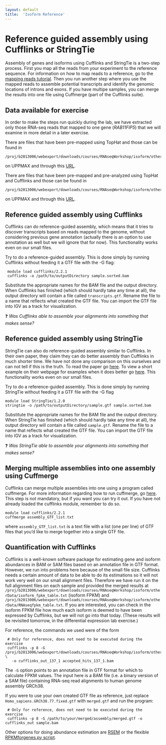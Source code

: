 ```yaml
---
layout: default
title:  'Isoform Reference'
---
```


# Reference guided assembly using Cufflinks or StringTie

Assembly of genes and isoforms using Cufflinks and StringTie is a two-step process. 
First you map all the reads from your experiment to the reference sequence. For information on how to map reads to a reference, go to the [mapping reads tutorial](mapping_reads). Then you run another step where you use the mapped reads to assemble potential transcripts and identify the genomic locations of introns and exons.  If you have multipe samples, you can merge the results into one file using Cuffmerge (part of the Cufflinks suite).


## Data available for exercise

In order to make the steps run quickly during the lab, we have extracted only those RNA-seq reads that mapped to one gene (*RAB11FIP5*)
that we will examine in more detail in a later exercise. 

There are files that have been pre-mapped using TopHat and those can be found in

	/proj/b2013006/webexport/downloads/courses/RNAseqWorkshop/isoform/otherData/refBasedAssembly/RAB11FIP5/BAMfiles

on UPPMAX and through this [URL](https://export.uppmax.uu.se/b2013006/downloads/courses/RNAseqWorkshop/isoform/otherData/refBasedAssembly/RAB11FIP5/BAMfiles).

There are files that have been pre-mapped and pre-analyzed using TopHat and Cufflinks and those can be found in

	/proj/b2013006/webexport/downloads/courses/RNAseqWorkshop/isoform/otherData/refBasedAssembly/RAB11FIP5/GTFfiles
	
on UPPMAX and through this [URL](https://export.uppmax.uu.se/b2013006/downloads/courses/RNAseqWorkshop/isoform/otherData/refBasedAssembly/RAB11FIP5/GTFfiles).
 

## Reference guided assembly using Cufflinks

Cufflinks can do reference-guided assembly, which means that it tries to discover transcripts based on reads mapped to the genome, without considering previous gene annotation (actually there is an option to use annotation as well but we will ignore that for now).
This functionality works even on our small files.

Try to do a reference-guided assembly. This is done simply by running Cufflinks 
without feeding it a GTF file with the -G flag:

     module load cufflinks/2.2.1
     cufflinks -o /path/to/outputDirectory sample.sorted.bam

Substitute the appropriate names for the BAM file and the output directory. When 
Cufflinks has finished (which should hardly take any time at all), the output 
directory will contain a file called ``transcripts.gtf``. Rename the file to a 
name that reflects what created the GTF file.  You can import the GTF file into
IGV as a track for visualization.

&#10067; *Was Cufflinks able to assemble your alignments into something that makes sense?*
 
 
## Reference guided assembly using StringTie

StringTie can also do reference-guided assembly similar to Cufflinks. In their own paper, they claim they can do better assembly than Cufflinks in much shorter time. We have not done any comparison on this ourselves and can not tell if this is the truth. To read the paper go [here](http://www.nature.com/nbt/journal/vaop/ncurrent/full/nbt.3122.html). To view a short example on their webpage for examples when it does better go [here](http://ccb.jhu.edu/software/stringtie/#tab3). This functionality works even on our small files.  

Try to do a reference-guided assembly. This is done simply by running StringTie 
without feeding it a GTF file with the -G flag

	module load StringTie/1.2.0
	stringtie -o /path/to/outputDirectory/sample.gtf sample.sorted.bam

Substitute the appropriate names for the BAM file and the output directory. When 
StringTie has finished (which should hardly take any time at all), the output 
directory will contain a file called ``sample.gtf``. Rename the file to a 
name that reflects what created the GTF file.  You can import the GTF file into
IGV as a track for visualization.

&#10067; *Was StringTie able to assemble your alignments into something that makes sense?*
 

## Merging multiple assemblies into one assembly using Cuffmerge

Cufflinks can merge multiple assemblies into one using a program called cuffmerge. For more information regarding how to run cuffmerge, go [here](http://cole-trapnell-lab.github.io/cufflinks/cuffmerge/). 
This step is not mandatory, but if you want you can try it out. If you have not already loaded the cufflinks module, remember to do so. 

    module load cufflinks/2.2.1
	cuffmerge assembly_GTF_list.txt
	
where ``assembly_GTF_list.txt`` is a text file with a list (one per line) of GTF files that you’d like to merge together into a single GTF file.


## Quantification with Cufflinks

Cufflinks is a well-known software package for estimating gene and isoform abundances in BAM or SAM files based on an annotation file in GTF format. However, we run into problems here because of the small file size. Cufflinks needs a certain amount of data to be able to do its estimations so it will not work very well on our small alignment files. Therefore we have run it on the full alignment files on each sample and provided the merged results at ``/proj/b2013006/webexport/downloads/courses/RNAseqWorkshop/isoform/otherData/isoform_fpkm_table.txt``
(isoform FPKM) and ``/proj/b2013006/webexport/downloads/courses/RNAseqWorkshop/isoform/otherData/RNAseqfpkm_table.txt``.
If you are interested, you can check in the isoform FPKM file how much each isoform 
is deemed to have been expressed by Cufflinks, but we will not go into that today. 
(These results will be revisited tomorrow, in the differential expression lab exercise.)

For reference, the commands we used were of the form

     # Only for reference, does not need to be executed during the exercise
     cufflinks -p 8 -G /proj/b2013006/webexport/downloads/courses/RNAseqWorkshop/isoform/otherData/Homo_sapiens.GRCh38.77.fixed.gtf \
	   -o cufflinks_out_137_1 accepted_hits_137_1.bam

The ``-G`` option points to an annotation file in GTF format for which to calculate
FPKM values. The input here is a BAM file (i.e. a binary version of a SAM file) containing RNA-seq read alignments to human genome assembly GRCh38.  

If you were to use your own created GTF file as reference, just replace ``Homo_sapiens.GRCh38.77.fixed.gtf`` with ``merged.gtf`` and run the program:

     # Only for reference, does not need to be executed during the exercise
     cufflinks -p 8 -G /path/to/your/merged/assembly/merged.gtf -o cufflinks_out sample.bam

Other options for doing abundance estimation are [RSEM](http://deweylab.biostat.wisc.edu/rsem/) or the flexible [RPKMforgenes.py script](http://sandberg.cmb.ki.se/media/data/rnaseq/instructions-rpkmforgenes.html).








